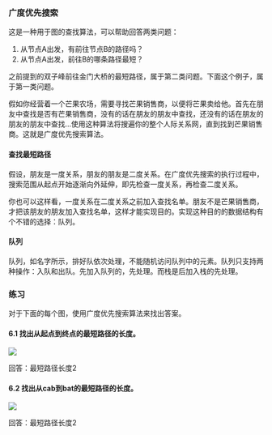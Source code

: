 ### 广度优先搜索
这是一种用于图的查找算法，可以帮助回答两类问题：

1. 从节点A出发，有前往节点B的路径吗？
2. 从节点A出发，前往B的哪条路径最短？

之前提到的双子峰前往金门大桥的最短路径，属于第二类问题。下面这个例子，属于第一类问题。

假如你经营着一个芒果农场，需要寻找芒果销售商，以便将芒果卖给他。首先在朋友中查找是否有芒果销售商，没有的话在朋友的朋友中查找，还没有的话在朋友的朋友的朋友中查找...使用这种算法将搜遍你的整个人际关系网，直到找到芒果销售商。这就是广度优先搜索算法。

#### 查找最短路径
假设，朋友是一度关系，朋友的朋友是二度关系。在广度优先搜索的执行过程中，搜索范围从起点开始逐渐向外延伸，即先检查一度关系，再检查二度关系。

你也可以这样看，一度关系在二度关系之前加入查找名单。朋友不是芒果销售商，才把该朋友的朋友加入查找名单，这样才能实现目的。实现这种目的的数据结构有个不错的选择：队列。

#### 队列
队列，如名字所示，排好队依次处理，不能随机访问队列中的元素。队列只支持两种操作：入队和出队。先加入队列的，先处理。而栈是后加入栈的先处理。

### 练习
对于下面的每个图，使用广度优先搜索算法来找出答案。

#### 6.1 找出从起点到终点的最短路径的长度。
![]("./作业6.1.png")

回答：最短路径长度2

#### 6.2 找出从cab到bat的最短路径的长度。

![]("./作业6.2.png")

回答：最短路径长度2
